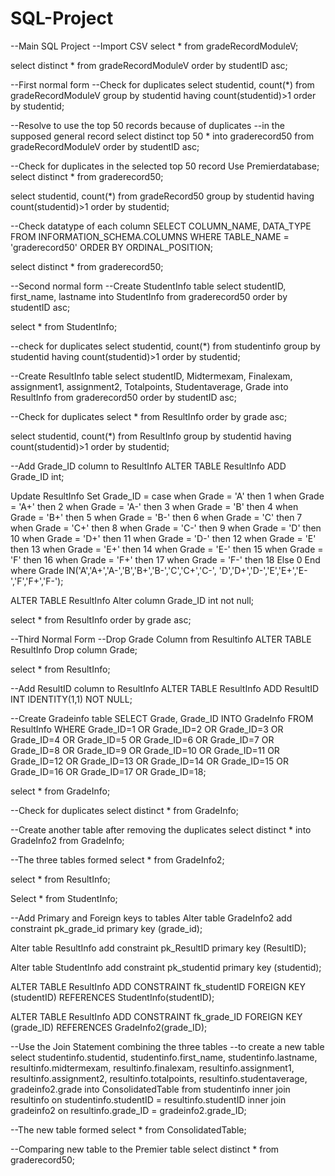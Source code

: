 # SQL-Project
--Main SQL Project
--Import CSV
select * from gradeRecordModuleV;

select distinct * from gradeRecordModuleV
order by studentID asc;

--First normal form
--Check for duplicates
select studentid, count(*)
from gradeRecordModuleV group by studentid
having count(studentid)>1 order by studentid;

--Resolve to use the top 50 records because of duplicates
--in the supposed general record
select distinct top 50 * 
into graderecord50
from gradeRecordModuleV
order by studentID asc;

--Check for duplicates in the selected top 50 record
Use Premierdatabase;
select distinct * from graderecord50;

select studentid, count(*)
from gradeRecord50 group by studentid
having count(studentid)>1 order by studentid;

--Check datatype of each column
SELECT COLUMN_NAME, DATA_TYPE
FROM INFORMATION_SCHEMA.COLUMNS
WHERE TABLE_NAME = 'graderecord50'
ORDER BY ORDINAL_POSITION;

select distinct * from graderecord50;

--Second normal form
--Create StudentInfo table
select studentID, first_name, lastname
into StudentInfo
from graderecord50
order by studentID asc;

select * from StudentInfo;

--check for duplicates
select studentid, count(*)
from studentinfo group by studentid
having count(studentid)>1 order by studentid;

--Create ResultInfo table
select studentID,
		Midtermexam,
		Finalexam,
		assignment1,
		assignment2,
		Totalpoints,
		Studentaverage,
		Grade
into ResultInfo
from graderecord50
order by studentID asc;

--Check for duplicates
select * from ResultInfo
order by grade asc;

select studentid, count(*)
from ResultInfo group by studentid
having count(studentid)>1 order by studentid;

--Add Grade_ID column to ResultInfo
ALTER TABLE ResultInfo
ADD Grade_ID int;

Update ResultInfo
Set Grade_ID = case
		when Grade = 'A' then 1
		when Grade = 'A+' then 2
		when Grade = 'A-' then 3
		when Grade = 'B' then 4
		when Grade = 'B+' then 5
		when Grade = 'B-' then 6
		when Grade = 'C' then 7
		when Grade = 'C+' then 8
		when Grade = 'C-' then 9
		when Grade = 'D' then 10
		when Grade = 'D+' then 11
		when Grade = 'D-' then 12
		when Grade = 'E' then 13
		when Grade = 'E+' then 14
		when Grade = 'E-' then 15
		when Grade = 'F' then 16
		when Grade = 'F+' then 17
		when Grade = 'F-' then 18
		Else 0
End
where Grade IN('A','A+','A-','B','B+','B-','C','C+','C-',
				'D','D+','D-','E','E+','E-','F','F+','F-');

ALTER TABLE ResultInfo
Alter column Grade_ID int not null;

select * from ResultInfo
order by grade asc;

--Third Normal Form
--Drop Grade Column from Resultinfo
ALTER TABLE ResultInfo
Drop column Grade;

select * from ResultInfo;

--Add ResultID column to ResultInfo
ALTER TABLE ResultInfo
ADD ResultID INT IDENTITY(1,1) NOT NULL;

--Create Gradeinfo table
SELECT Grade, Grade_ID
INTO GradeInfo
FROM ResultInfo 
WHERE Grade_ID=1 OR Grade_ID=2 OR Grade_ID=3
		OR Grade_ID=4 OR Grade_ID=5 OR Grade_ID=6
		OR Grade_ID=7 OR Grade_ID=8 OR Grade_ID=9
		OR Grade_ID=10 OR Grade_ID=11 OR Grade_ID=12
		OR Grade_ID=13 OR Grade_ID=14 OR Grade_ID=15
		OR Grade_ID=16 OR Grade_ID=17 OR Grade_ID=18;

select * from GradeInfo;

--Check for duplicates
select distinct * from GradeInfo;

--Create another table after removing the duplicates
select distinct * 
into GradeInfo2
from GradeInfo;

--The three tables formed
select * from GradeInfo2;

select * from ResultInfo;

Select * from StudentInfo;

--Add Primary and Foreign keys to tables
Alter table GradeInfo2
add constraint pk_grade_id primary key (grade_id);

Alter table ResultInfo
add constraint pk_ResultID primary key (ResultID);

Alter table StudentInfo
add constraint pk_studentid primary key (studentid);

ALTER TABLE ResultInfo
ADD CONSTRAINT fk_studentID FOREIGN KEY (studentID) 
REFERENCES StudentInfo(studentID);

ALTER TABLE ResultInfo
ADD CONSTRAINT fk_grade_ID FOREIGN KEY (grade_ID) 
REFERENCES GradeInfo2(grade_ID);

--Use the Join Statement combining the three tables
--to create a new table
select studentinfo.studentid, studentinfo.first_name,
		studentinfo.lastname, resultinfo.midtermexam,
		resultinfo.finalexam, resultinfo.assignment1,
		resultinfo.assignment2, resultinfo.totalpoints,
		resultinfo.studentaverage, gradeinfo2.grade
into ConsolidatedTable
from studentinfo inner join resultinfo
on studentinfo.studentID = resultinfo.studentID
inner join gradeinfo2
on resultinfo.grade_ID = gradeinfo2.grade_ID;

--The new table formed
select * from ConsolidatedTable;

--Comparing new table to the Premier table
select distinct * from graderecord50;

